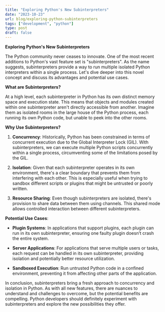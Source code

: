 ```yaml
---
title: "Exploring Python's New Subinterpreters"
date: "2023-10-23"
url: blog/exploring-python-subinterpreters
tags: ["development", "python"]
type: post
draft: false
---
```


**Exploring Python's New Subinterpreters**

The Python community never ceases to innovate. One of the most recent additions to Python's vast feature set is "subinterpreters". As the name suggests, subinterpreters provide a way to run multiple isolated Python interpreters within a single process. Let's dive deeper into this novel concept and discuss its advantages and potential use cases.

**What are Subinterpreters?**

At a high level, each subinterpreter in Python has its own distinct memory space and execution state. This means that objects and modules created within one subinterpreter aren't directly accessible from another. Imagine them as isolated rooms in the large house of the Python process, each running its own Python code, but unable to peek into the other rooms.

**Why Use Subinterpreters?**

1. **Concurrency**: Historically, Python has been constrained in terms of concurrent execution due to the Global Interpreter Lock (GIL). With subinterpreters, we can execute multiple Python scripts concurrently within a single process, circumventing some of the limitations posed by the GIL.

2. **Isolation**: Given that each subinterpreter operates in its own environment, there's a clear boundary that prevents them from interfering with each other. This is especially useful when trying to sandbox different scripts or plugins that might be untrusted or poorly written.

3. **Resource Sharing**: Even though subinterpreters are isolated, there's provision to share data between them using channels. This shared mode allows controlled interaction between different subinterpreters.

**Potential Use Cases**:

- **Plugin Systems**: In applications that support plugins, each plugin can run in its own subinterpreter, ensuring one faulty plugin doesn’t crash the entire system.

- **Server Applications**: For applications that serve multiple users or tasks, each request can be handled in its own subinterpreter, providing isolation and potentially better resource utilization.

- **Sandboxed Execution**: Run untrusted Python code in a confined environment, preventing it from affecting other parts of the application.

In conclusion, subinterpreters bring a fresh approach to concurrency and isolation in Python. As with all new features, there are nuances to understand and challenges to overcome, but the potential benefits are compelling. Python developers should definitely experiment with subinterpreters and explore the new possibilities they offer.

